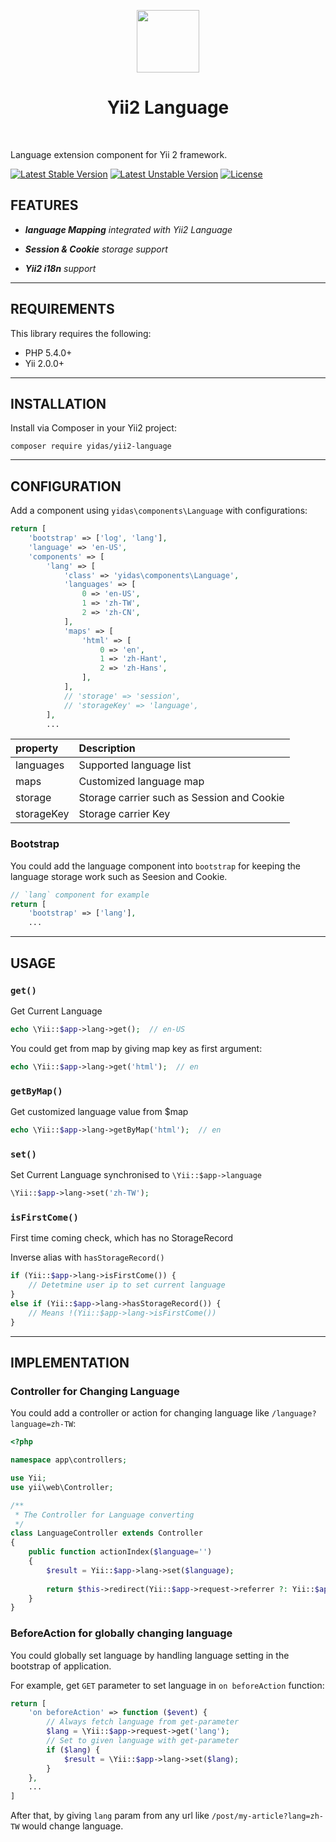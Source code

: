 <p align="center">
    <a href="https://github.com/yiisoft" target="_blank">
        <img src="https://avatars0.githubusercontent.com/u/993323" height="100px">
    </a>
    <h1 align="center">Yii2 Language</h1>
    <br>
</p>

Language extension component for Yii 2 framework.

[![Latest Stable Version](https://poser.pugx.org/yidas/yii2-language/v/stable?format=flat-square)](https://packagist.org/packages/yidas/yii2-language)
[![Latest Unstable Version](https://poser.pugx.org/yidas/yii2-language/v/unstable?format=flat-square)](https://packagist.org/packages/yidas/yii2-language)
[![License](https://poser.pugx.org/yidas/yii2-language/license?format=flat-square)](https://packagist.org/packages/yidas/yii2-language)

FEATURES
--------

- ***language Mapping** integrated with Yii2 Language*

- ***Session & Cookie** storage support*

- ***Yii2 i18n** support*

---

REQUIREMENTS
------------

This library requires the following:

- PHP 5.4.0+
- Yii 2.0.0+

---


INSTALLATION
------------

Install via Composer in your Yii2 project:

```
composer require yidas/yii2-language
```

---

CONFIGURATION
-------------

Add a component using `yidas\components\Language` with configurations:

```php
return [
    'bootstrap' => ['log', 'lang'],
    'language' => 'en-US',
    'components' => [
        'lang' => [
            'class' => 'yidas\components\Language',
            'languages' => [
                0 => 'en-US',
                1 => 'zh-TW',
                2 => 'zh-CN',
            ],
            'maps' => [
                'html' => [
                    0 => 'en',
                    1 => 'zh-Hant',
                    2 => 'zh-Hans',
                ],
            ],
            // 'storage' => 'session',
            // 'storageKey' => 'language',
        ],
        ...
```

|property|Description|
|:-|:-|
|languages|Supported language list|
|maps|Customized language map|
|storage|Storage carrier such as Session and Cookie|
|storageKey|Storage carrier Key|

### Bootstrap

You could add the language component into `bootstrap` for keeping the language storage work such as Seesion and Cookie.

```php
// `lang` component for example
return [
    'bootstrap' => ['lang'], 
    ...
```

---

USAGE
-----

### `get()`

Get Current Language

```php
echo \Yii::$app->lang->get();  // en-US
```

You could get from map by giving map key as first argument:

```php
echo \Yii::$app->lang->get('html');  // en
```



### `getByMap()`

Get customized language value from $map

```php
echo \Yii::$app->lang->getByMap('html');  // en
```

### `set()`

Set Current Language synchronised to `\Yii::$app->language`

```php
\Yii::$app->lang->set('zh-TW');
```

### `isFirstCome()`

First time coming check, which has no StorageRecord

Inverse alias with `hasStorageRecord()`

```php
if (Yii::$app->lang->isFirstCome()) {
    // Detetmine user ip to set current language
} 
else if (Yii::$app->lang->hasStorageRecord()) {
    // Means !(Yii::$app->lang->isFirstCome())
}
```

---

IMPLEMENTATION
--------------

### Controller for Changing Language

You could add a controller or action for changing language like `/language?language=zh-TW`:

```php
<?php

namespace app\controllers;

use Yii;
use yii\web\Controller;

/**
 * The Controller for Language converting
 */
class LanguageController extends Controller
{
    public function actionIndex($language='')
    {
        $result = Yii::$app->lang->set($language);
        
        return $this->redirect(Yii::$app->request->referrer ?: Yii::$app->homeUrl);
    }
}
```

### BeforeAction for globally changing language

You could globally set language by handling language setting in the bootstrap of application.

For example, get `GET` parameter to set language in `on beforeAction` function:

```php
return [
    'on beforeAction' => function ($event) {
        // Always fetch language from get-parameter
        $lang = \Yii::$app->request->get('lang');
        // Set to given language with get-parameter
        if ($lang) {
            $result = \Yii::$app->lang->set($lang);
        }
    },
    ...
]
```

After that, by giving `lang` param from any url like `/post/my-article?lang=zh-TW` would change language.
